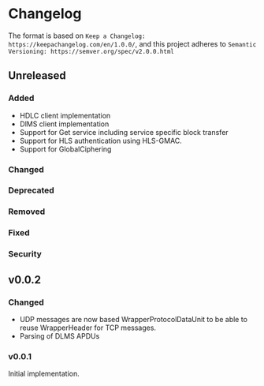 
# Changelog

The format is based on `Keep a Changelog: https://keepachangelog.com/en/1.0.0/`,
and this project adheres to `Semantic Versioning: https://semver.org/spec/v2.0.0.html`

## Unreleased


### Added

* HDLC client implementation
* DlMS client implementation
* Support for Get service including service specific block transfer
* Support for HLS authentication using HLS-GMAC.
* Support for GlobalCiphering 

### Changed


### Deprecated


### Removed


### Fixed


### Security



## v0.0.2


### Changed

-   UDP messages are now based WrapperProtocolDataUnit to be able to reuse
    WrapperHeader for TCP messages.
-   Parsing of DLMS APDUs


### v0.0.1


Initial implementation.
